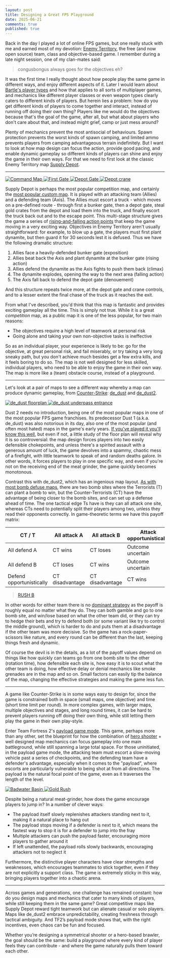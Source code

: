 ```yaml
---
layout: post
title: Designing a Great FPS Playground
date: 2025-06-21
comments: true
published: true
---
```


Back in the day I played a lot of online FPS games, but one really stuck with me and earned most of my devotion: [Enemy Territory](https://en.wikipedia.org/wiki/Wolfenstein:_Enemy_Territory), the free (and now open source) team, class and objective-based game. I remember during a late night session, one of my clan-mates said:

> congusbongus always goes for the objectives eh?

It was the first time I really thought about how people play the same game in different ways, and enjoy different aspects of it. Later I would learn about [Bartle's player types](https://en.wikipedia.org/wiki/Bartle_taxonomy_of_player_types) and how that applies to all sorts of multiplayer games, and mechanics like different player classes or even weapon types clearly caters to different kinds of players. But herein lies a problem: how do you get different kinds of players to come together and interact, instead of running off doing their own thing? Players like me would do the objectives because that's the goal of the game, after all, but what about players who don't care about that, and instead might grief, camp or just mess around?

Plenty of mechanics prevent the most antisocial of behaviours. Spawn protection prevents the worst kinds of spawn camping, and limited ammo prevents players from camping advantageous terrain indefinitely. But I want to look at how map design can focus the action, provide good pacing, and enable dynamic gameplay so different kinds of players can shine and enjoy the game in their own ways. For that we need to first look at the classic Enemy Territory map [Supply Depot](https://et.trackbase.net/map/8/).

<!--more-->

<hr>

<a
    href="https://et.trackbase.net/img/etmap/thumb/8supply_cc_thumb.jpg"
    data-fancybox="gallery-supply"
    data-caption="The overhead map of Supply Depot. The Allies start in the west building and attack up the road to a roadblock on the north. Then they continue South to a large walled complex, to steal gold and take it back up the road and escape to the east.">
![Command Map](https://et.trackbase.net/img/etmap/thumb/8supply_cc_thumb.jpg)
</a>
<a
    href="https://et.trackbase.net/img/etmap/8supply1.jpg"
    data-fancybox="gallery-supply"
    data-caption="The Allies start with their truck (right), and attack a bunker gate (left). They must plant dynamite to blow the gate open, but the bunker provides great protection and firing lines for the defending Axis.">
![First Gate](https://et.trackbase.net/img/etmap/thumb/8supply1_thumb.jpg)
</a>
<a
    href="https://et.trackbase.net/img/etmap/8supply2.jpg"
    data-fancybox="gallery-supply"
    data-caption="After the bunker gate (right), the Allies continue up the road and must blow up a second, depot gate (left, behind trees). Like the bunker, the depot walls provide great firing positions for the defenders.">
![Depot Gate](https://et.trackbase.net/img/etmap/thumb/8supply2_thumb.jpg)
</a>
<a
    href="https://et.trackbase.net/img/etmap/8supply3.jpg"
    data-fancybox="gallery-supply"
    data-caption="The Allies then bring the truck to the back of the depot and load the gold into the truck using the crane. However the crane controls are deep within the depot building, which is easily defensible by the Axis.">
![Depot crane](https://et.trackbase.net/img/etmap/thumb/8supply3_thumb.jpg)
</a>

Supply Depot is perhaps the most popular competition map, and certainly the [most popular custom map](https://et.trackbase.net/maplist/). It is played with an attacking team (Allies) and a defending team (Axis). The Allies must escort a truck - which moves on a pre-defined route - through first a bunker gate, then a depot gate, steal gold crates from the depot and load them into the truck, and finally escort the truck back out and to the escape point. This multi-stage structure gives the game a series of [rising-and-falling action points](https://www.masterclass.com/articles/freytags-pyramid) that keep the game moving in a very exciting way. Objectives in Enemy Territory aren't usually straightforward: for example, to blow up a gate, the players must first plant dynamite, but then guard it for 30 seconds lest it is defused. Thus we have the following dramatic structure:

1. Allies face a heavily-defended bunker gate (exposition)
2. Allies beat back the Axis and plant dynamite at the bunker gate (rising action)
3. Allies defend the dynamite as the Axis fights to push them back (climax)
4. The dynamite explodes, opening the way to the next area (falling action)
5. The Axis fall back to defend the depot gate (denouement)

And this structure repeats twice more, at the depot gate and crane controls, and to a lesser extent the final chase of the truck as it reaches the exit.

From what I've described, you'd think that this map is fantastic and provides exciting gameplay all the time. This is simply not true. While it is a great _competition_ map, as a public map it is one of the less popular, for two main reasons:

- The objectives require a high level of teamwork at personal risk
- Going alone and taking your own non-objective tasks is ineffective

So as an individual player, your experience is likely to be: go for the objective, at great personal risk, and fail miserably, or try taking a very long sneaky path, but you don't achieve much besides get a few extra kills, and it feels boring to do so. The map is not well designed for less skilled, individual players, who need to be able to enjoy the game in their own way. The map is more like a (team) obstacle course, instead of a playground.

<hr>

Let's look at a pair of maps to see a different way whereby a map can produce dynamic gameplay, from [Counter-Strike](https://en.wikipedia.org/wiki/Counter-Strike): [de_dust](https://counterstrike.fandom.com/wiki/Dust) and [de_dust2](https://counterstrike.fandom.com/wiki/Dust_II).

<a
    href="https://raw.githubusercontent.com/cxong/cxong.github.io/master/_posts/de_dust-overview_th.jpg"
    data-fancybox="gallery-dust"
    data-caption="Overhead map of de_dust. Terrorists spawn in the left courtyard, and Counter-Terrorists spawn in the right, with bomb site A in the north and B right where CTs spawn. It soon becomes apparent that the two choke points are the dark corridors in the middle and the underpass in the south.">
![de_dust floorplan](http://games.parsons.edu/wp-content/uploads/2012/04/dust_floorplan.jpg)
</a>
<a
    href="https://raw.githubusercontent.com/cxong/cxong.github.io/master/_posts/dust1_th.jpg"
    data-fancybox="gallery-dust"
    data-caption="Entrance to the underpass in de_dust. Millions of hours were spent slaughtering virtual players in this tiny map.">
![de_dust underpass entrance](https://games.parsons.edu/wp-content/uploads/2012/04/dust1.jpg)
</a>

Dust 2 needs no introduction, being one of the most popular maps in one of the most popular FPS game franchises. Its predecessor Dust 1 (a.k.a. de_dust) was also notorious in its day, also one of the most popular (and often most hated) maps in the game's early years. [If you've played it you'll know this well](https://games.parsons.edu/de_dust/), but even if not, a little study of the floor plan will reveal why it is so controversial: the map design forces players into two easily defensible chokepoints, and unless there's a spirited assault with a generous amount of luck, the game devolves into a spammy, chaotic mess of a firefight, with little teamwork to speak of and random deaths galore. In other words, it forces players to play in one specific way, and even if you're not on the receiving end of the meat grinder, the game quickly becomes monotonous.

Contrast this with de_dust2, which has an ingenious map layout. [As with most bomb defuse maps](https://www.gamedeveloper.com/design/a-cs-go-level-design-concept-the-pathways), there are two bomb sites where the Terrorists (T) can plant a bomb to win, but the Counter-Terrorists (CT) have the advantage of being closer to the bomb sites, and can set up a defense ahead of time. The one tactical edge Ts have is they can all attack one site, whereas CTs need to potentially split their players among two, unless they read their opponents correctly. In game-theoretic terms we have this payoff matrix:

| CT / T                   | All attack A    | All attack B    | Attack opportunistically |
| ------------------------ | --------------- | --------------- | ------------------------ |
| All defend A             | CT wins         | CT loses        | Outcome uncertain        |
| All defend B             | CT loses        | CT wins         | Outcome uncertain        |
| Defend opportunistically | CT disadvantage | CT disadvantage | CT wins                  |

> [RUSH B](https://knowyourmeme.com/memes/rush-b)

In other words for either team there is no [dominant strategy](https://en.wikipedia.org/wiki/Strategic_dominance) as the payoff is roughly equal no matter what they do. They can both gamble and go to one bomb site, and win/lose based on what the other team did, or they can try to hedge their bets and try to defend both (or some variant like try to control the middle ground), which is harder to do and puts them at a disadvantage if the other team was more decisive. So the game has a rock-paper-scissors like nature, and every round can be different than the last, keeping things fresh and dynamic.

Of course the devil is in the details, as a lot of the payoff values depend on things like how quickly can teams go from one bomb site to the other (rotation time), how defensible each site is, how easy it is to scout what the other team is doing, how effective delay or denial mechanics like smoke grenades are in the map and so on. Small factors can easily tip the balance of the map, changing the effective strategies and making the game less fun.

<hr>

A game like Counter-Strike is in some ways easy to design for, since the game is constrained both in space (small maps, one objective) and time (short time limit per round). In more complex games, with larger maps, multiple objectives and stages, and long round times, it can be hard to prevent players running off doing their own thing, while still letting them play the game in their own play-style.

Enter Team Fortress 2's [payload game mode](https://wiki.teamfortress.com/wiki/Payload). This game, perhaps more than any other, set the blueprint for how the combination of [hero shooter](https://en.wikipedia.org/wiki/Hero_shooter) + well designed map mechanics can focus gameplay into one main battleground, while still spanning a large total space. For those uninitiated, in the payload game mode, the attacking team must escort a slow-moving vehicle past a series of checkpoints, and the defending team have a defender's advantage, especially when it comes to the "payload", where escorts are particularly vulnerable to being shot at from all directions. The payload is the natural focal point of the game, even as it traverses the length of the level.

<a
    href="https://www.escapistmagazine.com/wp-content/uploads/2023/07/Team-Fortress-2-Best-Payload-Maps-Badwater-Basin.jpg?w=1024&resize=400%2C240"
    data-fancybox="gallery-payload"
    data-caption="Screenshot of Badwater Basin, perhaps the best payload map in TF2.">
![Badwater Basin](https://www.escapistmagazine.com/wp-content/uploads/2023/07/Team-Fortress-2-Best-Payload-Maps-Badwater-Basin.jpg?w=1024&resize=1024%2C576)
</a>
<a
    href="https://www.escapistmagazine.com/wp-content/uploads/2023/07/Team-Fortress-2-Best-Payload-Maps-Gold-Rush.jpg?w=1024&resize=400%2C240"
    data-fancybox="gallery-payload"
    data-caption="Screenshot of Gold Rush, one of the first payload maps in the game. TF2 did not come out with payload maps but added it soon after, and Gold Rush remained a favourite as it went through many changes.">
![Gold Rush](https://www.escapistmagazine.com/wp-content/uploads/2023/07/Team-Fortress-2-Best-Payload-Maps-Gold-Rush.jpg?w=1024&resize=1024%2C576)
</a>

Despite being a natural meat-grinder, how does the game encourage players to jump in? In a number of clever ways:

- The payload itself slowly replenishes attackers standing next to it, making it a natural place to hang out
- The payload stops moving if a defender is next to it, which means the fastest way to stop it is for a defender to jump into the fray
- Multiple attackers can push the payload faster, encouraging more players to gather around it
- If left unattended, the payload rolls slowly backwards, encouraging attackers not to neglect it

Furthermore, the distinctive player characters have clear strengths and weaknesses, which encourages teammates to stick together, even if they are not explicitly a support class. The game is extremely sticky in this way, bringing players together into a chaotic arena.

<hr>

Across games and generations, one challenge has remained constant: how do you design maps and mechanics that cater to many kinds of players, while still keeping them in the same game? Great competitive maps like Supply Depot reward tight teamwork but can alienate casual or solo players. Maps like de_dust2 embrace unpredictability, creating freshness through tactical ambiguity. And TF2’s payload mode shows that, with the right incentives, even chaos can be fun and focused.

Whether you’re designing a symmetrical shooter or a hero-based brawler, the goal should be the same: build a playground where every kind of player feels they can contribute - and where the game naturally pulls them toward each other.
